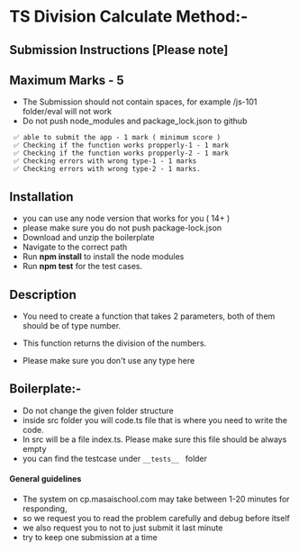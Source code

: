 # TS Division Calculate Method:-

## Submission Instructions [Please note]

## Maximum Marks - 5

- The Submission should not contain spaces, for example /js-101 folder/eval will not work
- Do not push node_modules and package_lock.json to github

```
 ✅ able to submit the app - 1 mark ( minimum score )
 ✅ Checking if the function works propperly-1 - 1 mark
 ✅ Checking if the function works propperly-2 - 1 mark
 ✅ Checking errors with wrong type-1 - 1 marks
 ✅ Checking errors with wrong type-2 - 1 marks.

```

## Installation

- you can use any node version that works for you ( 14+ )
- please make sure you do not push package-lock.json
- Download and unzip the boilerplate
- Navigate to the correct path
- Run **npm install** to install the node modules
- Run **npm test** for the test cases.

## Description

- You need to create a function that takes 2 parameters, both of them should be of type number.

- This function returns the division of the numbers.

- Please make sure you don't use any type here

## Boilerplate:-

- Do not change the given folder structure
- inside src folder you will code.ts file that is where you need to write the code.
- In src will be a file index.ts. Please make sure this file should be always empty
- you can find the testcase under `__tests__ ` folder

#### General guidelines

- The system on cp.masaischool.com may take between 1-20 minutes for responding,
- so we request you to read the problem carefully and debug before itself
- we also request you to not to just submit it last minute
- try to keep one submission at a time
